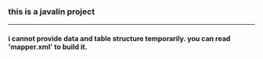 ### this is a javalin project

*** 

#### i cannot provide data and table structure temporarily. you can read 'mapper.xml' to build it.